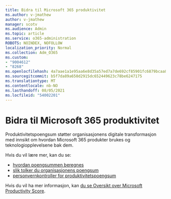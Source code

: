 ```yaml
---
title: Bidra til Microsoft 365 produktivitet
ms.author: v-jmathew
author: v-jmathew
manager: scotv
ms.audience: Admin
ms.topic: article
ms.service: o365-administration
ROBOTS: NOINDEX, NOFOLLOW
localization_priority: Normal
ms.collection: Adm_O365
ms.custom:
- "9004612"
- "8268"
ms.openlocfilehash: 4a7aae1a1e95aa6e8d35a57ed7a7de692cf85901fc6879bcaa8dade37456eba3
ms.sourcegitcommit: b5f7da89a650d2915dc652449623c78be6247175
ms.translationtype: MT
ms.contentlocale: nb-NO
ms.lasthandoff: 08/05/2021
ms.locfileid: "54002201"
---
```

# <a name="help-improve-microsoft-365-productivity"></a>Bidra til Microsoft 365 produktivitet

Produktivitetspoengsum støtter organisasjonens digitale transformasjon med innsikt om hvordan Microsoft 365 produkter brukes og teknologiopplevelsene bak dem.

Hvis du vil lære mer, kan du se:

- [hvordan poengsummen beregnes](https://docs.microsoft.com/microsoft-365/admin/productivity/productivity-score)
- [slik tolker du organisasjonens poengsum](https://docs.microsoft.com/microsoft-365/admin/productivity/productivity-score)
- [personvernkontroller for produktivitetspoengsum](https://docs.microsoft.com/microsoft-365/admin/productivity/privacy)

Hvis du vil ha mer informasjon, kan [du se Oversikt over Microsoft Productivity Score](https://docs.microsoft.com/microsoft-365/admin/productivity/productivity-score).
